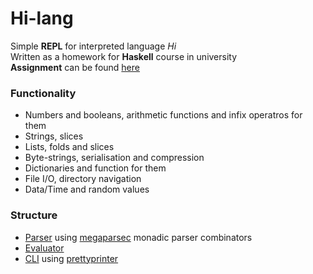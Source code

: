 # Hi-lang

Simple **REPL** for interpreted language *Hi*  
Written as a homework for **Haskell** course in university  
**Assignment** can be found [here](/task.md)

### Functionality
- Numbers and booleans, arithmetic functions and infix operatros for them
- Strings, slices
- Lists, folds and slices
- Byte-strings, serialisation and compression
- Dictionaries and function for them
- File I/O, directory navigation
- Data/Time and random values

### Structure
- [Parser](src/HW3/Parser.hs) using [megaparsec](https://hackage.haskell.org/package/megaparsec) monadic parser combinators
- [Evaluator](src/HW3/Evaluator.hs)
- [CLI](src/HW3/Pretty.hs) using [prettyprinter](https://hackage.haskell.org/package/prettyprinter)
